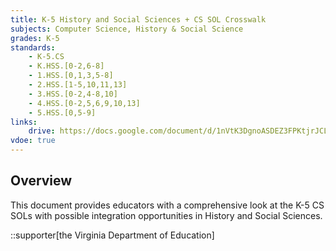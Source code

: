 ```yaml
---
title: K-5 History and Social Sciences + CS SOL Crosswalk
subjects: Computer Science, History & Social Science
grades: K-5
standards:
    - K-5.CS
    - K.HSS.[0-2,6-8]
    - 1.HSS.[0,1,3,5-8]
    - 2.HSS.[1-5,10,11,13]
    - 3.HSS.[0-2,4-8,10]
    - 4.HSS.[0-2,5,6,9,10,13]
    - 5.HSS.[0,5-9]
links:
    drive: https://docs.google.com/document/d/1nVtK3DgnoASDEZ3FPKtjrJCLF9ULKZ4zFKD57H-YZpI/edit?usp=drive_link
vdoe: true
---
```


## Overview
This document provides educators with a comprehensive look at the K-5 CS SOLs with possible integration opportunities in History and Social Sciences.

::supporter[the Virginia Department of Education]